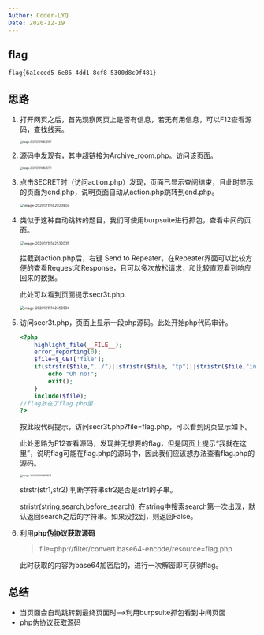 ```yaml
---
Author: Coder-LYQ
Date: 2020-12-19
---
```


## flag

`flag{6a1cced5-6e86-4dd1-8cf8-5300d8c9f481}`

## 思路

1. 打开网页之后，首先观察网页上是否有信息，若无有用信息，可以F12查看源码，查找线索。

   <img src="..\images\image-20201219141626187.png" alt="image-20201219141626187" style="zoom:33%;" />

2. 源码中发现有<a></a>，其中超链接为Archive_room.php。访问该页面。

   <img src="..\images\image-20201219141826721.png" alt="image-20201219141826721" style="zoom:33%;" />

3. 点击SECRET时（访问action.php）发现，页面已显示查阅结束，且此时显示的页面为end.php，说明页面自动从action.php跳转到end.php。

   <img src="..\images\image-20201219142023904.png" alt="image-20201219142023904" style="zoom: 50%;" />

4. 类似于这种自动跳转的题目，我们可使用burpsuite进行抓包，查看中间的页面。

   <img src="..\images\image-20201219142532035.png" alt="image-20201219142532035" style="zoom:50%;" />

   拦截到action.php后，右键 Send to Repeater，在Repeater界面可以比较方便的查看Request和Response，且可以多次放松请求，和比较直观看到响应回来的数据。

   此处可以看到页面提示secr3t.php.

   <img src="..\images\image-20201219142459994.png" alt="image-20201219142459994" style="zoom:50%;" />

5. 访问secr3t.php，页面上显示一段php源码。此处开始php代码审计。

   ```php
   <?php
       highlight_file(__FILE__);
       error_reporting(0);
       $file=$_GET['file'];
       if(strstr($file,"../")||stristr($file, "tp")||stristr($file,"input")||stristr($file,"data")){
           echo "Oh no!";
           exit();
       }
       include($file); 
   //flag放在了flag.php里
   ?>
   ```

   按此段代码提示，访问secr3t.php?file=flag.php，可以看到网页显示如下。

   此处思路为F12查看源码，发现并无想要的flag，但是网页上提示“我就在这里”，说明flag可能在flag.php的源码中，因此我们应该想办法查看flag.php的源码。

   <img src="..\images\image-20201219143817671.png" alt="image-20201219143817671" style="zoom:33%;" />

   strstr(str1,str2):判断字符串str2是否是str1的子串。

   stristr(string,search,before_search): 在string中搜索search第一次出现，默认返回search之后的字符串。如果没找到，则返回False。

6. 利用**php伪协议获取源码**

   > file=php://filter/convert.base64-encode/resource=flag.php

   此时获取的内容为base64加密后的，进行一次解密即可获得flag。


## 总结

- 当页面会自动跳转到最终页面时-->利用burpsuite抓包看到中间页面
- php伪协议获取源码
